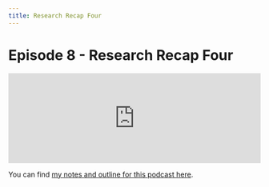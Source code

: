 ```yaml
---
title: Research Recap Four
---
```


# Episode 8 - Research Recap Four

<iframe src="https://omny.fm/shows/feeling-of-computing/8-research-recap-four/embed" width="100%" height="180" frameborder="0"></iframe>

You can find [my notes and outline for this podcast here](http://futureofcoding.org/journal#research-recap-4).
